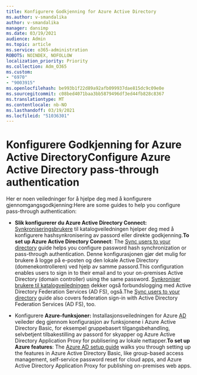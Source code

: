 ```yaml
---
title: Konfigurere Godkjenning for Azure Active Directory
ms.author: v-smandalika
author: v-smandalika
manager: dansimp
ms.date: 03/19/2021
audience: Admin
ms.topic: article
ms.service: o365-administration
ROBOTS: NOINDEX, NOFOLLOW
localization_priority: Priority
ms.collection: Adm_O365
ms.custom:
- "6970"
- "9003915"
ms.openlocfilehash: be993b1f22d89a92afb099937dae815dc9c09e0e
ms.sourcegitcommit: c08bed4071baa3bb5879496df3ed44fb828c8367
ms.translationtype: MT
ms.contentlocale: nb-NO
ms.lasthandoff: 03/19/2021
ms.locfileid: "51036301"
---
```

# <a name="configure-azure-active-directory-pass-through-authentication"></a><span data-ttu-id="fa52e-102">Konfigurere Godkjenning for Azure Active Directory</span><span class="sxs-lookup"><span data-stu-id="fa52e-102">Configure Azure Active Directory pass-through authentication</span></span>

<span data-ttu-id="fa52e-103">Her er noen veiledninger for å hjelpe deg med å konfigurere gjennomgangsgodkjenning:</span><span class="sxs-lookup"><span data-stu-id="fa52e-103">Here are some guides to help you configure pass-through authentication:</span></span>

- <span data-ttu-id="fa52e-104">**Slik konfigurerer du Azure Active Directory Connect:** [Synkroniseringsbrukere](https://admin.microsoft.com/AdminPortal/Home) til katalogveiledningen hjelper deg med å konfigurere hashsynkronisering av passord eller direkte godkjenning.</span><span class="sxs-lookup"><span data-stu-id="fa52e-104">**To set up Azure Active Directory Connect**: The [Sync users to your directory](https://admin.microsoft.com/AdminPortal/Home) guide helps you configure password hash synchronization or pass-through authentication.</span></span> <span data-ttu-id="fa52e-105">Denne konfigurasjonen gjør det mulig for brukere å logge på e-posten og den lokale Active Directory (domenekontrolleren) ved hjelp av samme passord.</span><span class="sxs-lookup"><span data-stu-id="fa52e-105">This configuration enables users to sign in to their email and to your on-premises Active Directory (domain controller) using the same password.</span></span>  <span data-ttu-id="fa52e-106">[Synkroniser brukere til katalogveiledningen](https://admin.microsoft.com/AdminPortal/Home) dekker også forbundslogging med Active Directory Federation Services (AD FS), også.</span><span class="sxs-lookup"><span data-stu-id="fa52e-106">The [Sync users to your directory](https://admin.microsoft.com/AdminPortal/Home) guide also covers federation sign-in with Active Directory Federation Services (AD FS), too.</span></span>

- <span data-ttu-id="fa52e-107">Konfigurere **Azure-funksjoner:** Installasjonsveiledningen for Azure [AD](https://admin.microsoft.com/adminportal/home#/modernonboarding/azureadsetup) veileder deg gjennom konfigurasjon av funksjonene i Azure Active Directory Basic, for eksempel gruppebasert tilgangsbehandling, selvbetjent tilbakestilling av passord for skyapper og Azure Active Directory Application Proxy for publisering av lokale nettapper.</span><span class="sxs-lookup"><span data-stu-id="fa52e-107">**To set up Azure features**: The [Azure AD setup guide](https://admin.microsoft.com/adminportal/home#/modernonboarding/azureadsetup) walks you through setting up the features in Azure Active Directory Basic, like group-based access management, self-service password reset for cloud apps, and Azure Active Directory Application Proxy for publishing on-premises web apps.</span></span>


